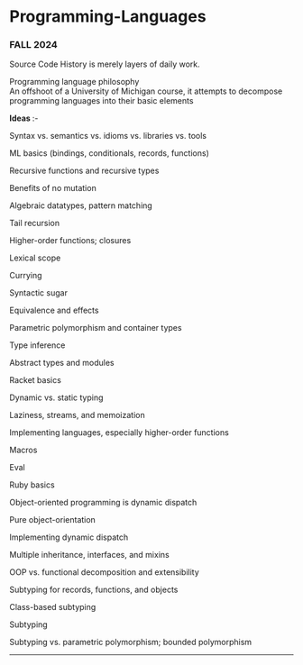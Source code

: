 # Programming-Languages

### FALL 2024

Source Code History is merely layers of daily work.<br>


Programming language philosophy <br>
An offshoot of a University of Michigan course, it attempts to decompose programming languages into their basic elements

<b> Ideas </b> :-

Syntax vs. semantics vs. idioms vs. libraries vs. tools

ML basics (bindings, conditionals, records, functions)

Recursive functions and recursive types

Benefits of no mutation

Algebraic datatypes, pattern matching

Tail recursion

Higher-order functions; closures

Lexical scope

Currying

Syntactic sugar

Equivalence and effects

Parametric polymorphism and container types

Type inference

Abstract types and modules

Racket basics

Dynamic vs. static typing

Laziness, streams, and memoization

Implementing languages, especially higher-order functions

Macros

Eval

Ruby basics

Object-oriented programming is dynamic dispatch

Pure object-orientation

Implementing dynamic dispatch

Multiple inheritance, interfaces, and mixins

OOP vs. functional decomposition and extensibility

Subtyping for records, functions, and objects

Class-based subtyping

Subtyping

Subtyping vs. parametric polymorphism; bounded polymorphism

---

